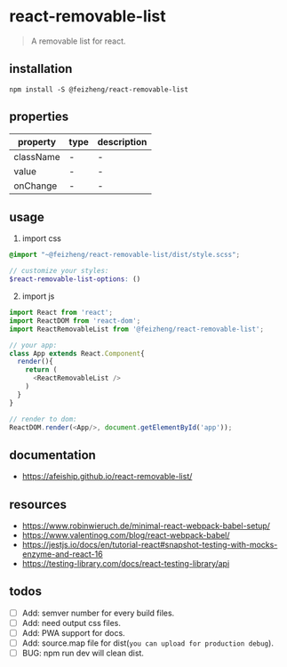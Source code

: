# react-removable-list
> A removable list for react.

## installation
```shell
npm install -S @feizheng/react-removable-list
```
## properties
| property        | type | description |
| --------------- | ---- | ----------- |
| className       | -    | -           |
| value           | -    | -           |
| onChange        | -    | -           |

## usage
1. import css
  ```scss
  @import "~@feizheng/react-removable-list/dist/style.scss";

  // customize your styles:
  $react-removable-list-options: ()
  ```
2. import js
  ```js
  import React from 'react';
  import ReactDOM from 'react-dom';
  import ReactRemovableList from '@feizheng/react-removable-list';
  
  // your app:
  class App extends React.Component{
    render(){
      return (
        <ReactRemovableList />
      )
    }
  }

  // render to dom:
  ReactDOM.render(<App/>, document.getElementById('app'));
  ```

## documentation
- https://afeiship.github.io/react-removable-list/

## resources
- https://www.robinwieruch.de/minimal-react-webpack-babel-setup/
- https://www.valentinog.com/blog/react-webpack-babel/
- https://jestjs.io/docs/en/tutorial-react#snapshot-testing-with-mocks-enzyme-and-react-16
- https://testing-library.com/docs/react-testing-library/api

## todos
- [ ] Add: semver number for every build files.
- [ ] Add: need output css files.
- [ ] Add: PWA support for docs.
- [ ] Add: source.map file for dist(`you can upload for production debug`).
- [ ] BUG: npm run dev will clean dist.
